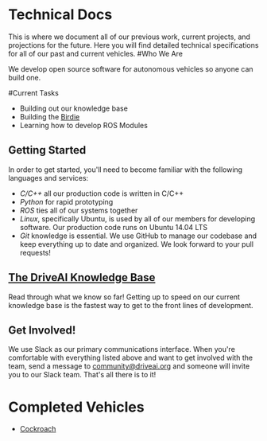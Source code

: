 # Technical Docs
This is where we document all of our previous work, current projects, and projections for the future. Here you will find detailed technical specifications for all of our past and current vehicles.
#Who We Are

We develop open source software for autonomous vehicles so anyone can build one. 

#Current Tasks
- Building out our knowledge base
- Building the [Birdie](/birdie/)
- Learning how to develop ROS Modules

## Getting Started
In order to get started, you'll need to become familiar with the following languages and services:

- *C/C++* all our production code is written in C/C++
- *Python* for rapid prototyping
- *ROS* ties all of our systems together
- *Linux*, specifically Ubuntu, is used by all of our members for developing software. Our production code runs on Ubuntu 14.04 LTS
- *Git* knowledge is essential. We use GitHub to manage our codebase and keep everything up to date and organized. We look forward to your pull requests!

## [The DriveAI Knowledge Base](/knowledge)
Read through what we know so far! Getting up to speed on our current knowledge base is the fastest way to get to the front lines of development.

## Get Involved!
We use Slack as our primary communications interface. When you're comfortable with everything listed above and want to get involved with the team, send a message to [community@driveai.org](mailto:community@driveai.org) and someone will invite you to our Slack team. That's all there is to it!

# Completed Vehicles
- [Cockroach](/cockroach)
